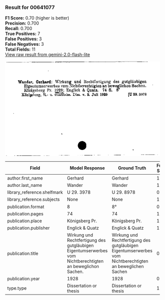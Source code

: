 ### Result for 00641077
**F1 Score:** 0.70 (higher is better)<br>**Precision:** 0.700<br>**Recall:** 0.700<br>**True Positives:** 7<br>**False Positives:** 3<br>**False Negatives:** 3<br>**Total Fields:** 11<br>[View raw result from gemini-2.0-flash-lite](https://github.com/RISE-UNIBAS/humanities_data_benchmark/blob/main/results/2025-10-01/T0152/request_T0152_00641077.json)

<img src="https://github.com/RISE-UNIBAS/humanities_data_benchmark/blob/main/benchmarks/zettelkatalog/images/00641077.jpg?raw=true" alt="00641077" width="600px">

| Field | Model Response | Ground Truth | Fuzzy Score | Match |
|-------|----------------|--------------|-------------|-------|
| author.first_name | Gerhard | Gerhard | 1.000 | ✅ |
| author.last_name | Wander | Wander | 1.000 | ✅ |
| library_reference.shelfmark | U 29. 3978 | U 29. 8978 | 0.900 | ❌ |
| library_reference.subjects | None | None | 1.000 | ✅ |
| publication.format | 8	 | 8° | 0.500 | ❌ |
| publication.pages | 74 | 74 | 1.000 | ✅ |
| publication.place | Königsberg Pr. | Königsberg Pr. | 1.000 | ✅ |
| publication.publisher | Englick & Quatz | Englick & Quatz | 1.000 | ✅ |
| publication.title | Wirkung und Rechtfertigung des gutgläubigen Eigentumserwerbes vom Nichtberechtigten an beweglichon Sachen. | Wirkung und Rechtfertigung des gutgläubigen Eigentumserwerbes vom Nichtberechtigten an beweglichen Sachen | 0.986 | ✅ |
| publication.year | 1928 | 1928 | 0.000 | ❌ |
| type.type | Dissertation or thesis | Dissertation or thesis | 1.000 | ✅ |
